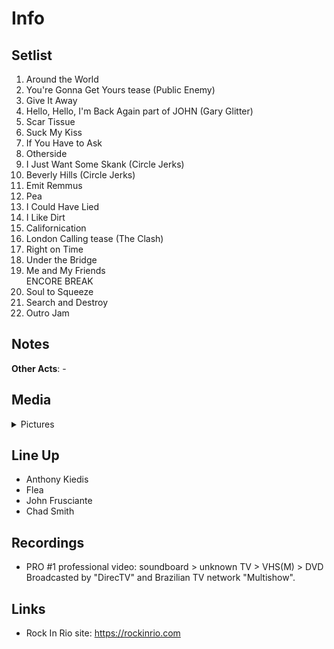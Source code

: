 # Info

## Setlist

1. Around the World
2. You're Gonna Get Yours tease (Public Enemy)
3. Give It Away
4. Hello, Hello, I'm Back Again part of JOHN (Gary Glitter)
5. Scar Tissue
6. Suck My Kiss
7. If You Have to Ask
8. Otherside
9. I Just Want Some Skank (Circle Jerks)
10. Beverly Hills (Circle Jerks)
11. Emit Remmus
12. Pea
13. I Could Have Lied
14. I Like Dirt
15. Californication
16. London Calling tease (The Clash)
17. Right on Time
18. Under the Bridge
19. Me and My Friends
<br> ENCORE BREAK
20. Soul to Squeeze
21. Search and Destroy
22. Outro Jam

## Notes

**Other Acts**: -

## Media 

<details>
  <summary>Pictures</summary>
  <img alt="Setlist" title="Setlist" src="20010121.jpg" height="200" />
</details>

## Line Up

* Anthony Kiedis
* Flea
* John Frusciante
* Chad Smith

## Recordings

* PRO #1 professional video: soundboard > unknown TV > VHS(M) > DVD Broadcasted by "DirecTV" and Brazilian TV network "Multishow".

## Links

* Rock In Rio site: https://rockinrio.com
